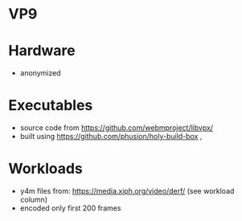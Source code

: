 # VP9

# Hardware

- anonymized

# Executables

- source code from https://github.com/webmproject/libvpx/ 
- built using https://github.com/phusion/holy-build-box , 

# Workloads

- y4m files from: https://media.xiph.org/video/derf/ (see workload column)
- encoded only first 200 frames


